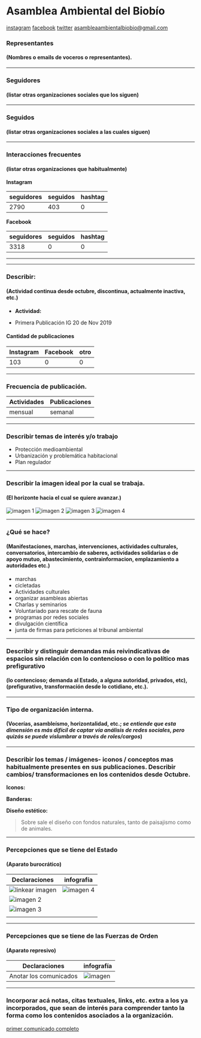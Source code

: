 #  Asamblea Ambiental del Biobío

[instagram](https://www.instagram.com/asambleaambientalbiobio/)
[facebook](https://www.facebook.com/AsambleaAmbientalBioBio/)
[twitter]()
<asambleaambientalbiobio@gmail.com>




### Representantes
#### (Nombres o emails de voceros o representantes).

---
### Seguidores
#### (listar otras organizaciones sociales que los siguen)

---
### Seguidos
#### (listar otras organizaciones sociales a las cuales siguen)

---
### Interacciones frecuentes
#### (listar otras organizaciones que habitualmente)

**Instagram**

| seguidores | seguidos | hashtag |
|---|---|---|
|2790|403|0|

**Facebook**

| seguidores | seguidos | hashtag |
|---|---|---|
|3318|0|0|

---

---
### Describir:
#### (Actividad continua desde octubre, discontinua, actualmente inactiva, etc.)

* **Actividad:**   

* Primera Publicación IG 20 de Nov 2019

#### Cantidad de publicaciones
| Instagram | Facebook | otro |
|---|---|---|
|103|0|0|

---
### Frecuencia de publicación.

| Actividades | Publicaciones |
|---|---|  
|mensual | semanal | 

---
### Describir temas de interés y/o trabajo

* Protección medioambiental
* Urbanización y problemática habitacional
* Plan regulador


---
### Describir la imagen ideal por la cual se trabaja.
#### (El horizonte hacia el cual se quiere avanzar.)

![imagen 1](72745772_427939244792805_6481199254316590504_n.jpg)
![imagen 2](72209648_744226262747321_1804897891219566945_n.jpg)
![imagen 3](71575600_195570111565146_3015318635134862958_n.jpg)
![imagen 4](74879309_107673510566786_977897615353001422_n.jpg)

---
### ¿Qué se hace?
#### (Manifestaciones, marchas, intervenciones, actividades culturales, conversatorios, intercambio de saberes, actividades solidarias o de apoyo mutuo, abastecimiento, contrainformacion, emplazamiento a autoridades etc.)

* marchas
* cicletadas
* Actividades culturales
* organizar asambleas abiertas
* Charlas y seminarios
* Voluntariado para rescate de fauna
* programas por redes sociales
* divulgación científica
* junta de firmas para peticiones al tribunal ambiental

---
### Describir y distinguir demandas más reivindicativas de espacios sin relación con lo contencioso o con lo político mas prefigurativo
#### (lo contencioso; demanda al Estado, a alguna autoridad, privados, etc), (prefigurativo, transformación desde lo cotidiano, etc.).

---
### Tipo de organización interna.
#### (Vocerías, asambleísmo, horizontalidad, etc.; *se entiende que esta dimensión es más difícil de captar vía análisis de redes sociales, pero quizás se puede vislumbrar a través de roles/cargos*)

---
### Describir los temas / imágenes- iconos / conceptos mas habitualmente presentes en sus publicaciones. Describir cambios/ transformaciones en los contenidos desde Octubre.

**Iconos:**

**Banderas:**

**Diseño estético:**

> Sobre sale el diseño con fondos naturales, tanto de paisajismo como de animales. 

---
### Percepciones que se tiene del Estado
#### (Aparato burocrático)

| Declaraciones | infografía | 
|---|---|
|![linkear imagen](105962236_1572718476231371_3015505612192779557_n.jpg) | ![imagen 4](103535456_276771296799526_8712506578489195604_n.jpg)  |
|![imagen 2](106702050_625875238285148_5586734315869165301_n.jpg)||
|![imagen 3](106133731_193889208685733_684147732535776702_n.jpg)|
|||
---
### Percepciones que se tiene de las Fuerzas de Orden
#### (Aparato represivo)

| Declaraciones | infografía | 
|---|---|
|Anotar los comunicados | ![imagen]() |

---
### Incorporar acá notas, citas textuales, links, etc. extra a los ya incorporados, que sean de interés para comprender tanto la forma como los contenidos asociados a la organización.

[primer comunicado completo](https://www.lanalhuenoticias.cl/leenota.php?noti=7894#.XdVehHuvGDZ)

